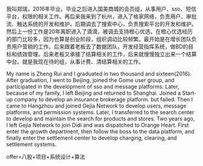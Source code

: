 我叫郑瑞，2016年毕业。毕业之后进入国美商城的会员组，从事用户、sso、短信平台，权限的相关工作。再后来我来到了杭州，进入了格家网络，负责用户、审批流、触达系统的开发和维护，后期调去了搜索中心，负责搜索平台的开发和维护。然后上一份工作是20年离职进入了滴滴，被调去支持橙心优选，在橙心优选经历的部门比较多，因为也算是创业阶段，组织调动比较频繁。最开始是在增长团队负责用户营销的工作。后来跟着老板去了数据团队，开发经营指挥系统，做BD的目标和绩效管理。后来老板又承接了结算相关的工作，后来就慢慢独立出来一个结算中台。就是我现在待的组，从事计费、清结算相关的工作。

My name is Zheng Rui and I graduated in two thousand and sixteen(2016). After graduation, I went to Beijing, joined the Gome user group, and participated in the development of sso and message platforms. Later, because of my family, I left Beijing and returned to Shanghai. Joined a Start-up company to develop an insurance brokerage platform. but failed. Then I came to Hangzhou and joined Gejia Network to develop users, message platforms, and permission systems. Later, I transferred to the search center to develop and maintain the search for products and stores. Two years ago, I left Gejia Network to join Didi and was dispatched to Orange Heart. First enter the growth department, then follow the boss to the data platform, and finally enter the settlement center to develop charging, clearing, and settlement systems.



offer=八股+项目+系统设计+算法